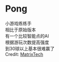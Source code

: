 # Pong

小游戏练练手\
相比于原始版本\
有一个比较智能点的AI\
根据游玩次数提高强度\
到30球以上基本很难赢了\
Credit: [MatrixTech](https://github.com/matrixtechxyz/Pong)
